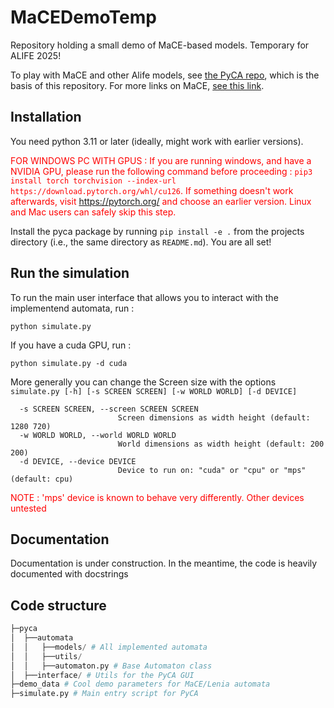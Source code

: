 # MaCEDemoTemp
Repository holding a small demo of MaCE-based models. Temporary for ALIFE 2025!

To play with MaCE and other Alife models, see [the PyCA repo](), which is the basis of this repository. For more links on MaCE, [see this link](https://vassi.life/research/mace). 

## Installation
You need python 3.11 or later (ideally, might work with earlier versions).

<font color="red"> FOR WINDOWS PC WITH GPUS :  If you are running windows, and have a NVIDIA GPU, please run the following command before proceeding : `pip3 install torch torchvision --index-url https://download.pytorch.org/whl/cu126`. If something doesn't work afterwards, visit https://pytorch.org/ and choose an earlier version.  Linux and Mac users can safely skip this step.</font>


Install the pyca package by running `pip install -e .` from the projects directory (i.e., the same directory as `README.md`). You are all set!

## Run the simulation
To run the main user interface that allows you to interact with the implementend automata, run : 
```[python]
python simulate.py
```

If you have a cuda GPU, run : 
```
python simulate.py -d cuda
```

More generally you can change the Screen size with the options `simulate.py [-h] [-s SCREEN SCREEN] [-w WORLD WORLD] [-d DEVICE]`
```options:
  -s SCREEN SCREEN, --screen SCREEN SCREEN
                        Screen dimensions as width height (default: 1280 720)
  -w WORLD WORLD, --world WORLD WORLD
                        World dimensions as width height (default: 200 200)
  -d DEVICE, --device DEVICE
                        Device to run on: "cuda" or "cpu" or "mps" (default: cpu)
```

<font color="red"> NOTE : 'mps' device is known to behave very differently. Other devices untested </font>


## Documentation
Documentation is under construction. In the meantime, the code is heavily documented with docstrings

## Code structure

```python
├─pyca
│  ├──automata
│  │   ├──models/ # All implemented automata
│  │   ├──utils/
│  │   ├──automaton.py # Base Automaton class
│  ├──interface/ # Utils for the PyCA GUI
├─demo_data # Cool demo parameters for MaCE/Lenia automata
├─simulate.py # Main entry script for PyCA  
```


